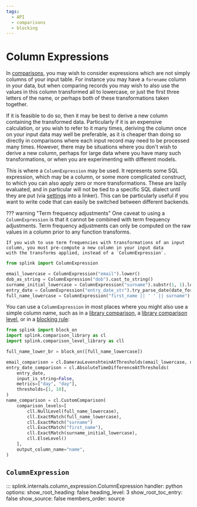 ```yaml
---
tags:
  - API
  - comparisons
  - blocking
---
```


# Column Expressions

In [comparisons](../topic_guides/comparisons/comparisons_and_comparison_levels.md), you may wish to consider expressions which are not simply columns of your input table.
For instance you may have a `forename` column in your data, but when comparing records you may wish to also use the values in this column transformed all to lowercase, or just the first three letters of the name, or perhaps both of these transformations taken together.

If it is feasible to do so, then it may be best to derive a new column containing the transformed data.
Particularly if it is an expensive calculation, or you wish to refer to it many times, deriving the column once on your input data may well be preferable, as it is cheaper than doing so directly in comparisons where each input record may need to be processed many times.
However, there may be situations where you don't wish to derive a new column, perhaps for large data where you have many such transformations, or when you are experimenting with different models.

This is where a `ColumnExpression` may be used. It represents some SQL expression, which may be a column, or some more complicated construct,
to which you can also apply zero or more transformations. These are lazily evaluated, and in particular will not be tied to a specific SQL dialect until they are put (via [settings](./settings_dict_guide.md) into a linker).
This can be particularly useful if you want to write code that can easily be switched between different backends.

??? warning "Term frequency adjustments"
    One caveat to using a `ColumnExpression` is that it cannot be combined with term frequency adjustments.
    Term frequency adjustments can only be computed on the raw values in a column prior to any function transforms.

    If you wish to use term frequencies with transformations of an input column, you must pre-compute a new column in your input data
    with the transforms applied, instead of a `ColumnExpression`.

```py
from splink import ColumnExpression

email_lowercase = ColumnExpression("email").lower()
dob_as_string = ColumnExpression("dob").cast_to_string()
surname_initial_lowercase = ColumnExpression("surname").substr(1, 1).lower()
entry_date = ColumnExpression("entry_date_str").try_parse_date(date_format="YYYY-MM-DD")
full_name_lowercase = ColumnExpression("first_name || ' ' || surname").lower()
```

You can use a `ColumnExpression` in most places where you might also use a simple column name, such as in a [library comparison](./comparison_library.md), a [library comparison level](./comparison_level_library.md), or in a [blocking rule](./blocking.md):

```py
from splink import block_on
import splink.comparison_library as cl
import splink.comparison_level_library as cll

full_name_lower_br = block_on([full_name_lowercase])

email_comparison = cl.DamerauLevenshteinAtThresholds(email_lowercase, distance_threshold_or_thresholds=[1, 3])
entry_date_comparison = cl.AbsoluteTimeDifferenceAtThresholds(
    entry_date,
    input_is_string=False,
    metrics=["day", "day"],
    thresholds=[1, 10],
)
name_comparison = cl.CustomComparison(
    comparison_levels=[
        cll.NullLevel(full_name_lowercase),
        cll.ExactMatch(full_name_lowercase),
        cll.ExactMatch("surname")
        cll.ExactMatch("first_name"),
        cll.ExactMatch(surname_initial_lowercase),
        cll.ElseLevel()
    ],
    output_column_name="name",
)
```


## `ColumnExpression`

::: splink.internals.column_expression.ColumnExpression
    handler: python
    options:
      show_root_heading: false
      heading_level: 3
      show_root_toc_entry: false
      show_source: false
      members_order: source

